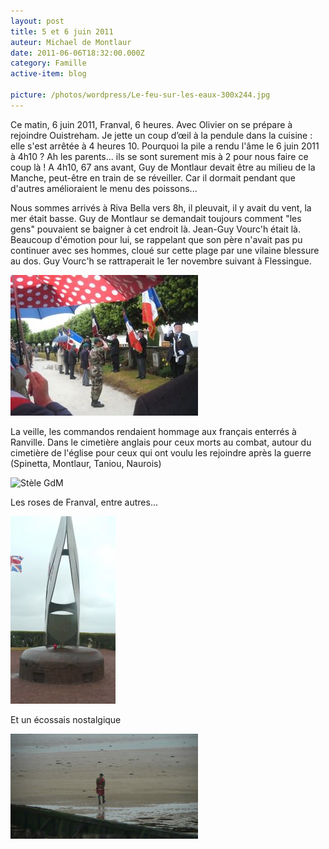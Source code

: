 ```yaml
---
layout: post
title: 5 et 6 juin 2011
auteur: Michael de Montlaur
date: 2011-06-06T18:32:00.000Z
category: Famille
active-item: blog

picture: /photos/wordpress/Le-feu-sur-les-eaux-300x244.jpg
---
```

Ce matin, 6 juin 2011, Franval, 6 heures. Avec Olivier on se prépare à rejoindre Ouistreham. Je jette un coup d’œil à la pendule dans la cuisine : elle s'est arrêtée à 4 heures 10. Pourquoi la pile a rendu l'âme le 6 juin 2011 à 4h10 ? Ah les parents... ils se sont surement mis à 2 pour nous faire ce coup là !
A 4h10, 67 ans avant, Guy de Montlaur devait être au milieu de la Manche, peut-être en train de se réveiller. Car il dormait pendant que d'autres amélioraient le menu des poissons...

<!--more-->

Nous sommes arrivés à Riva Bella vers 8h, il pleuvait, il y avait du  vent, la mer était basse. Guy de Montlaur se demandait toujours comment "les gens"  pouvaient se baigner à cet endroit là. Jean-Guy Vourc'h était là.  Beaucoup d'émotion pour lui, se rappelant que son père n'avait pas pu  continuer avec ses hommes, cloué sur cette plage par une vilaine  blessure au dos. Guy Vourc'h se rattraperait le 1er novembre suivant à  Flessingue.

<img src="/photos/wordpress/6juin2011-300x225.jpg" alt="5 juin 2011 - Ranville">

La veille, les commandos rendaient hommage aux français enterrés à Ranville. Dans le cimetière anglais pour ceux morts au combat, autour du cimetière de l'église pour ceux qui ont voulu les rejoindre après la guerre (Spinetta, Montlaur, Taniou, Naurois)

<img title="StèleGdM" src="/photos/wordpress/StèleGdM-224x300.jpg" alt="Stèle GdM">

Les roses de Franval, entre autres...

<img src="/photos/wordpress/Monument-liste-2-168x300.jpg" alt="Une rose de Franval sur le &quot;casino&quot;">

Et un écossais nostalgique

<img src="/photos/wordpress/LonelyScottish-2-300x168.jpg" alt="LonelyScottish">

